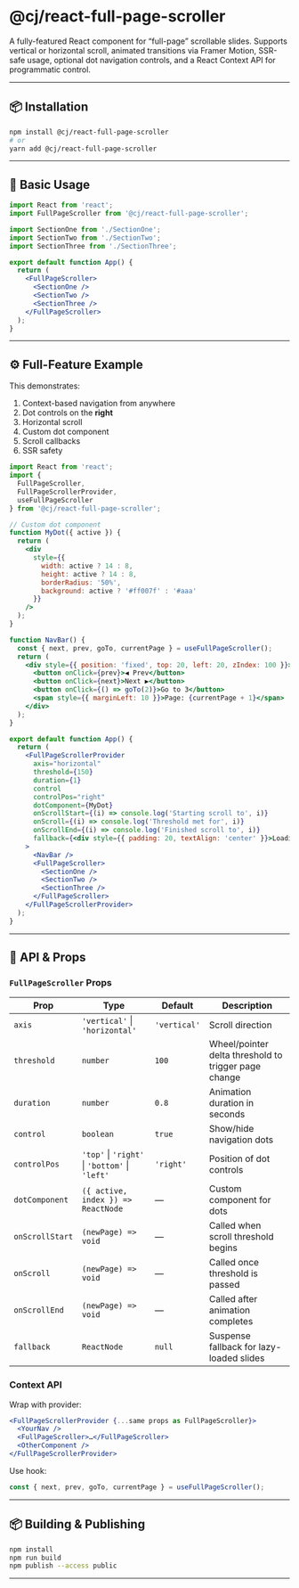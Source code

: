 # @cj/react-full-page-scroller

A fully-featured React component for “full-page” scrollable slides. Supports vertical or horizontal
scroll, animated transitions via Framer Motion, SSR-safe usage, optional dot navigation controls,
and a React Context API for programmatic control.

---

## 📦 Installation

```bash
npm install @cj/react-full-page-scroller
# or
yarn add @cj/react-full-page-scroller
```

---

## 🚀 Basic Usage

```jsx
import React from 'react';
import FullPageScroller from '@cj/react-full-page-scroller';

import SectionOne from './SectionOne';
import SectionTwo from './SectionTwo';
import SectionThree from './SectionThree';

export default function App() {
  return (
    <FullPageScroller>
      <SectionOne />
      <SectionTwo />
      <SectionThree />
    </FullPageScroller>
  );
}
```

---

## ⚙️ Full-Feature Example

This demonstrates:
1. Context-based navigation from anywhere  
2. Dot controls on the **right**  
3. Horizontal scroll  
4. Custom dot component  
5. Scroll callbacks  
6. SSR safety  

```jsx
import React from 'react';
import {
  FullPageScroller,
  FullPageScrollerProvider,
  useFullPageScroller
} from '@cj/react-full-page-scroller';

// Custom dot component
function MyDot({ active }) {
  return (
    <div
      style={{
        width: active ? 14 : 8,
        height: active ? 14 : 8,
        borderRadius: '50%',
        background: active ? '#ff007f' : '#aaa'
      }}
    />
  );
}

function NavBar() {
  const { next, prev, goTo, currentPage } = useFullPageScroller();
  return (
    <div style={{ position: 'fixed', top: 20, left: 20, zIndex: 100 }}>
      <button onClick={prev}>◀ Prev</button>
      <button onClick={next}>Next ▶</button>
      <button onClick={() => goTo(2)}>Go to 3</button>
      <span style={{ marginLeft: 10 }}>Page: {currentPage + 1}</span>
    </div>
  );
}

export default function App() {
  return (
    <FullPageScrollerProvider
      axis="horizontal"
      threshold={150}
      duration={1}
      control
      controlPos="right"
      dotComponent={MyDot}
      onScrollStart={(i) => console.log('Starting scroll to', i)}
      onScroll={(i) => console.log('Threshold met for', i)}
      onScrollEnd={(i) => console.log('Finished scroll to', i)}
      fallback={<div style={{ padding: 20, textAlign: 'center' }}>Loading...</div>}
    >
      <NavBar />
      <FullPageScroller>
        <SectionOne />
        <SectionTwo />
        <SectionThree />
      </FullPageScroller>
    </FullPageScrollerProvider>
  );
}
```

---

## 🔧 API & Props

### `FullPageScroller` Props

| Prop             | Type                                   | Default     | Description                                                                          |
| ---------------- | -------------------------------------- | ----------- | ------------------------------------------------------------------------------------ |
| `axis`           | `'vertical'` \| `'horizontal'`         | `'vertical'`| Scroll direction                                                                     |
| `threshold`      | `number`                               | `100`       | Wheel/pointer delta threshold to trigger page change                                 |
| `duration`       | `number`                               | `0.8`       | Animation duration in seconds                                                        |
| `control`        | `boolean`                              | `true`      | Show/hide navigation dots                                                            |
| `controlPos`     | `'top'` \| `'right'` \| `'bottom'` \| `'left'` | `'right'`       | Position of dot controls                                                             |
| `dotComponent`   | `({ active, index }) => ReactNode`     | —           | Custom component for dots                                                            |
| `onScrollStart`  | `(newPage) => void`                    | —           | Called when scroll threshold begins                                                  |
| `onScroll`       | `(newPage) => void`                    | —           | Called once threshold is passed                                                      |
| `onScrollEnd`    | `(newPage) => void`                    | —           | Called after animation completes                                                     |
| `fallback`       | `ReactNode`                            | `null`      | Suspense fallback for lazy-loaded slides                                             |

### Context API

Wrap with provider:

```jsx
<FullPageScrollerProvider {...same props as FullPageScroller}>
  <YourNav />
  <FullPageScroller>…</FullPageScroller>
  <OtherComponent />
</FullPageScrollerProvider>
```

Use hook:

```js
const { next, prev, goTo, currentPage } = useFullPageScroller();
```

---

## 📦 Building & Publishing

```bash
npm install
npm run build
npm publish --access public
```

---

